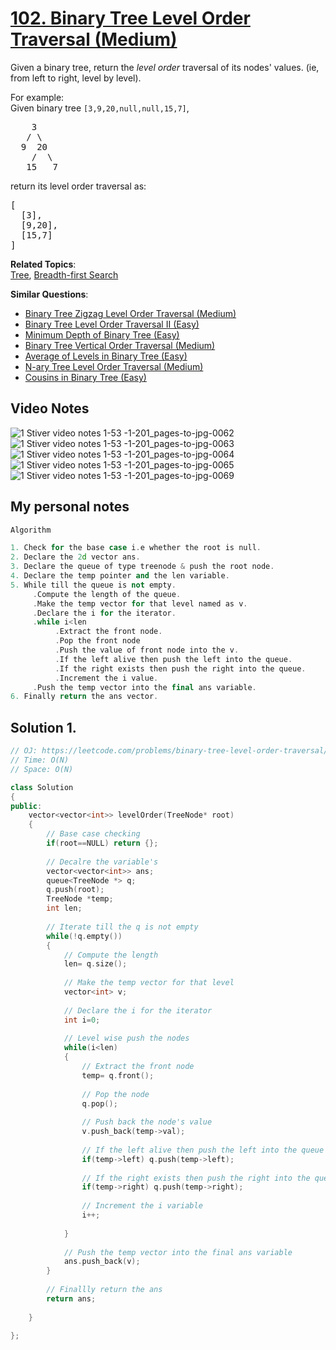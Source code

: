 # [102. Binary Tree Level Order Traversal (Medium)](https://leetcode.com/problems/binary-tree-level-order-traversal/)

<p>Given a binary tree, return the <i>level order</i> traversal of its nodes' values. (ie, from left to right, level by level).</p>

<p>
For example:<br>
Given binary tree <code>[3,9,20,null,null,15,7]</code>,<br>
</p><pre>    3
   / \
  9  20
    /  \
   15   7
</pre>
<p></p>
<p>
return its level order traversal as:<br>
</p><pre>[
  [3],
  [9,20],
  [15,7]
]
</pre>
<p></p>

**Related Topics**:  
[Tree](https://leetcode.com/tag/tree/), [Breadth-first Search](https://leetcode.com/tag/breadth-first-search/)

**Similar Questions**:
* [Binary Tree Zigzag Level Order Traversal (Medium)](https://leetcode.com/problems/binary-tree-zigzag-level-order-traversal/)
* [Binary Tree Level Order Traversal II (Easy)](https://leetcode.com/problems/binary-tree-level-order-traversal-ii/)
* [Minimum Depth of Binary Tree (Easy)](https://leetcode.com/problems/minimum-depth-of-binary-tree/)
* [Binary Tree Vertical Order Traversal (Medium)](https://leetcode.com/problems/binary-tree-vertical-order-traversal/)
* [Average of Levels in Binary Tree (Easy)](https://leetcode.com/problems/average-of-levels-in-binary-tree/)
* [N-ary Tree Level Order Traversal (Medium)](https://leetcode.com/problems/n-ary-tree-level-order-traversal/)
* [Cousins in Binary Tree (Easy)](https://leetcode.com/problems/cousins-in-binary-tree/)

## Video Notes

![1  Stiver video notes  1-53 -1-201_pages-to-jpg-0062](https://user-images.githubusercontent.com/37560890/169857810-925cbec3-c7dc-4ab3-8ada-2e1a24b5fa41.jpg)
![1  Stiver video notes  1-53 -1-201_pages-to-jpg-0063](https://user-images.githubusercontent.com/37560890/169857932-af0543ea-953f-4547-bc55-6c3e9d8e5fef.jpg)
![1  Stiver video notes  1-53 -1-201_pages-to-jpg-0064](https://user-images.githubusercontent.com/37560890/169858077-643dbc76-337b-4a92-a162-1f8fc9bffcd0.jpg)
![1  Stiver video notes  1-53 -1-201_pages-to-jpg-0065](https://user-images.githubusercontent.com/37560890/169858051-89c6f82b-bcd5-4a10-a247-146eddbf24f4.jpg)
![1  Stiver video notes  1-53 -1-201_pages-to-jpg-0069](https://user-images.githubusercontent.com/37560890/169858341-3d22fa64-dbd2-4a42-a4b6-42a491f913d9.jpg)

## My personal notes

```cpp
Algorithm

1. Check for the base case i.e whether the root is null.
2. Declare the 2d vector ans.
3. Declare the queue of type treenode & push the root node.
4. Declare the temp pointer and the len variable.
5. While till the queue is not empty.
     .Compute the length of the queue.
     .Make the temp vector for that level named as v.
     .Declare the i for the iterator.
     .while i<len
          .Extract the front node.
          .Pop the front node
          .Push the value of front node into the v.
          .If the left alive then push the left into the queue.
          .If the right exists then push the right into the queue.
          .Increment the i value.
     .Push the temp vector into the final ans variable.
6. Finally return the ans vector.

```

## Solution 1.

```cpp
// OJ: https://leetcode.com/problems/binary-tree-level-order-traversal/
// Time: O(N)
// Space: O(N)

class Solution 
{
public:
    vector<vector<int>> levelOrder(TreeNode* root) 
    {
        // Base case checking
        if(root==NULL) return {};
        
        // Decalre the variable's
        vector<vector<int>> ans;
        queue<TreeNode *> q;
        q.push(root);
        TreeNode *temp;
        int len;
        
        // Iterate till the q is not empty
        while(!q.empty())
        {
            // Compute the length
            len= q.size();
            
            // Make the temp vector for that level 
            vector<int> v;
            
            // Declare the i for the iterator 
            int i=0;
            
            // Level wise push the nodes
            while(i<len)
            {
                // Extract the front node
                temp= q.front();
                
                // Pop the node 
                q.pop();
                
                // Push back the node's value
                v.push_back(temp->val);
                
                // If the left alive then push the left into the queue
                if(temp->left) q.push(temp->left);
                
                // If the right exists then push the right into the queue
                if(temp->right) q.push(temp->right);
                
                // Increment the i variable
                i++;
                
            }
            
            // Push the temp vector into the final ans variable
            ans.push_back(v);
        }
        
        // Finallly return the ans
        return ans;
        
    }
    
};

```
